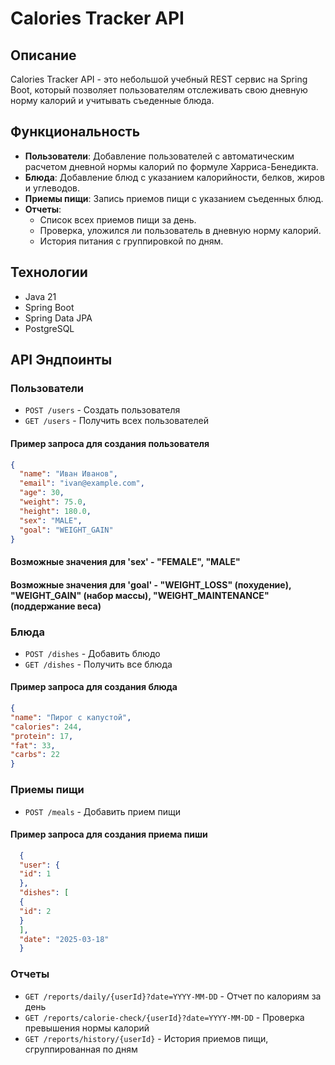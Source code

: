 # Calories Tracker API

## Описание

Calories Tracker API - это небольшой учебный REST сервис на Spring Boot, который позволяет пользователям отслеживать свою дневную норму калорий и учитывать съеденные блюда.

## Функциональность

- **Пользователи**: Добавление пользователей с автоматическим расчетом дневной нормы калорий по формуле Харриса-Бенедикта.
- **Блюда**: Добавление блюд с указанием калорийности, белков, жиров и углеводов.
- **Приемы пищи**: Запись приемов пищи с указанием съеденных блюд.
- **Отчеты**:
    - Список всех приемов пищи за день.
    - Проверка, уложился ли пользователь в дневную норму калорий.
    - История питания с группировкой по дням.

## Технологии

- Java 21
- Spring Boot
- Spring Data JPA
- PostgreSQL



## API Эндпоинты

### Пользователи

- `POST /users` - Создать пользователя
- `GET /users` - Получить всех пользователей
#### Пример запроса для создания пользователя
```json
{
  "name": "Иван Иванов",
  "email": "ivan@example.com",
  "age": 30,
  "weight": 75.0,
  "height": 180.0,
  "sex": "MALE",
  "goal": "WEIGHT_GAIN"
}
```
#### Возможные значения для 'sex' - "FEMALE", "MALE"
#### Возможные значения для 'goal' - "WEIGHT_LOSS" (похудение), "WEIGHT_GAIN" (набор массы), "WEIGHT_MAINTENANCE" (поддержание веса)

### Блюда

- `POST /dishes` - Добавить блюдо
- `GET /dishes` - Получить все блюда

#### Пример запроса для создания блюда
```json
{
"name": "Пирог с капустой",
"calories": 244,
"protein": 17,
"fat": 33,
"carbs": 22
} 
```

### Приемы пищи
- `POST /meals` - Добавить прием пищи
#### Пример запроса для создания приема пиши
```json
  {
  "user": {
  "id": 1
  },
  "dishes": [
  {
  "id": 2
  }
  ],
  "date": "2025-03-18"
  }
 ```

### Отчеты

- `GET /reports/daily/{userId}?date=YYYY-MM-DD` - Отчет по калориям за день
- `GET /reports/calorie-check/{userId}?date=YYYY-MM-DD` - Проверка превышения нормы калорий
- `GET /reports/history/{userId}` - История приемов пищи, сгруппированная по дням



